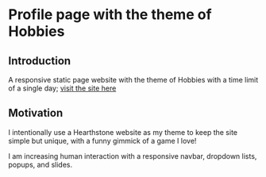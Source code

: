# Profile page with the theme of Hobbies

## Introduction
A responsive static page website with the theme of Hobbies with a time limit of a single day; [visit the site here](https://photkosee.github.io/cse-trainee/)

## Motivation
I intentionally use a Hearthstone website as my theme to keep the site simple but unique, with a funny gimmick of a game I love!

I am increasing human interaction with a responsive navbar, dropdown lists, popups, and slides.
